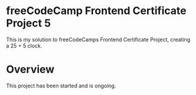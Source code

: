 # freeCodeCamp Frontend Certificate Project 5

This is my solution to freeCodeCamps Frontend Certificate Project, creating a 25 + 5 clock.

# Overview

This project has been started and is ongoing.